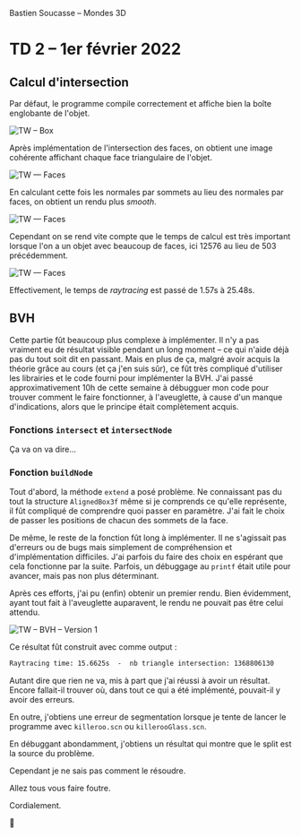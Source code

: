 Bastien Soucasse – Mondes 3D

# TD 2 – 1er février 2022

## Calcul d'intersection

Par défaut, le programme compile correctement et affiche bien la boîte englobante de l'objet.

![TW – Box](renderings/tw_box.png)

Après implémentation de l'intersection des faces, on obtient une image cohérente affichant chaque face triangulaire de l'objet.

![TW — Faces](renderings/tw_normales_faces.png)

En calculant cette fois les normales par sommets au lieu des normales par faces, on obtient un rendu plus _smooth_.

![TW — Faces](renderings/tw_normales_sommets_tw503.png)

Cependant on se rend vite compte que le temps de calcul est très important lorsque l'on a un objet avec beaucoup de faces, ici 12576 au lieu de 503 précédemment.

![TW — Faces](renderings/tw_normales_sommets_tw.png)

Effectivement, le temps de _raytracing_ est passé de 1.57s à 25.48s.

## BVH

Cette partie fût beaucoup plus complexe à implémenter. Il n'y a pas vraiment eu de résultat visible pendant un long moment – ce qui n'aide déjà pas du tout soit dit en passant. Mais en plus de ça, malgré avoir acquis la théorie grâce au cours (et ça j'en suis sûr), ce fût très compliqué d'utiliser les librairies et le code fourni pour implémenter la BVH. J'ai passé approximativement 10h de cette semaine à débugguer mon code pour trouver comment le faire fonctionner, à l'aveuglette, à cause d'un manque d'indications, alors que le principe était complètement acquis.

### Fonctions `intersect` et `intersectNode`

Ça va on va dire…

### Fonction `buildNode`

Tout d'abord, la méthode `extend` a posé problème. Ne connaissant pas du tout la structure `AlignedBox3f` même si je comprends ce qu'elle représente, il fût compliqué de comprendre quoi passer en paramètre. J'ai fait le choix de passer les positions de chacun des sommets de la face.

De même, le reste de la fonction fût long à implémenter. Il ne s'agissait pas d'erreurs ou de bugs mais simplement de compréhension et d'implémentation difficiles. J'ai parfois du faire des choix en espérant que cela fonctionne par la suite. Parfois, un débuggage au `printf` était utile pour avancer, mais pas non plus déterminant.

Après ces efforts, j'ai pu (enfin) obtenir un premier rendu. Bien évidemment, ayant tout fait à l'aveuglette auparavent, le rendu ne pouvait pas être celui attendu.

![TW – BVH – Version 1](renderings/tw_bvh_1.png)

Ce résultat fût construit avec comme output :

```txt
Raytracing time: 15.6625s  -  nb triangle intersection: 1368806130
```

Autant dire que rien ne va, mis à part que j'ai réussi à avoir un résultat. Encore fallait-il trouver où, dans tout ce qui a été implémenté, pouvait-il y avoir des erreurs.

En outre, j'obtiens une erreur de segmentation lorsque je tente de lancer le programme avec `killeroo.scn` ou `killerooGlass.scn`.

En débuggant abondamment, j'obtiens un résultat qui montre que le split est la source du problème.

Cependant je ne sais pas comment le résoudre.

Allez tous vous faire foutre.

Cordialement.

🖕
